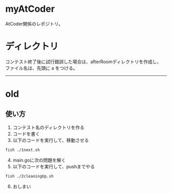 # myAtCoder
AtCoder関係のレポジトリ。

# ディレクトリ
コンテスト終了後に試行錯誤した場合は、afterRoomディレクトリを作成し、
ファイル名は、先頭に a をつける。

---

# old
## 使い方
1. コンテスト名のディレクトリを作る
2. コードを書く
3. 以下のコードを実行して、移動させる
~~~
fish ./1next.sh
~~~
4. main.goに次の問題を解く
5. 以下のコードを実行して、pushまでやる
~~~
fish ./2cleaningUp.sh
~~~
6. おしまい
